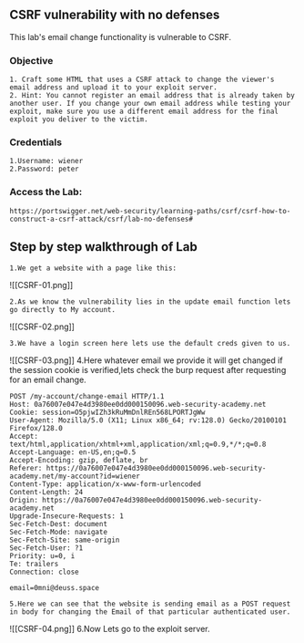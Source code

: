 ## CSRF vulnerability with no defenses

This lab's email change functionality is vulnerable to CSRF.
### Objective
	1. Craft some HTML that uses a CSRF attack to change the viewer's email address and upload it to your exploit server.
	2. Hint: You cannot register an email address that is already taken by another user. If you change your own email address while testing your exploit, make sure you use a different email address for the final exploit you deliver to the victim.

### Credentials
	1.Username: wiener
	2.Password: peter

### Access the Lab:

 ```Copy
https://portswigger.net/web-security/learning-paths/csrf/csrf-how-to-construct-a-csrf-attack/csrf/lab-no-defenses#
```

## Step by step walkthrough of Lab

	1.We get a website with a page like this:
	
![[CSRF-01.png]]

	2.As we know the vulnerability lies in the update email function lets go directly to My account.

![[CSRF-02.png]]

	3.We have a login screen here lets use the default creds given to us.

![[CSRF-03.png]]
	4.Here whatever email we provide it will get changed if the session cookie is verified,lets check the burp request after requesting for an email change.


```Burp
POST /my-account/change-email HTTP/1.1
Host: 0a76007e047e4d3980ee0dd000150096.web-security-academy.net
Cookie: session=O5pjwIZh3kRuMmDnlREn568LPORTJgWw
User-Agent: Mozilla/5.0 (X11; Linux x86_64; rv:128.0) Gecko/20100101 Firefox/128.0
Accept: text/html,application/xhtml+xml,application/xml;q=0.9,*/*;q=0.8
Accept-Language: en-US,en;q=0.5
Accept-Encoding: gzip, deflate, br
Referer: https://0a76007e047e4d3980ee0dd000150096.web-security-academy.net/my-account?id=wiener
Content-Type: application/x-www-form-urlencoded
Content-Length: 24
Origin: https://0a76007e047e4d3980ee0dd000150096.web-security-academy.net
Upgrade-Insecure-Requests: 1
Sec-Fetch-Dest: document
Sec-Fetch-Mode: navigate
Sec-Fetch-Site: same-origin
Sec-Fetch-User: ?1
Priority: u=0, i
Te: trailers
Connection: close

email=0mni@deuss.space
```

	5.Here we can see that the website is sending email as a POST request in body for changing the Email of that particular authenticated user.
	
![[CSRF-04.png]]
	6.Now Lets go to the exploit server.
